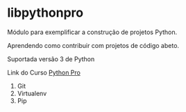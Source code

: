 # libpythonpro
Módulo para exemplificar a construção de projetos Python.

Aprendendo como contribuir com projetos de código abeto.

Suportada versão 3 de Python

Link do Curso [Python Pro](https://www.python.pro.br/)

1. Git
2. Virtualenv
3. Pip
